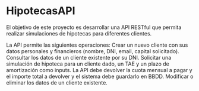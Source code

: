 # HipotecasAPI
El objetivo de este proyecto es desarrollar una API RESTful que permita realizar simulaciones de hipotecas para diferentes clientes.

La API permite las siguientes operaciones:
Crear un nuevo cliente con sus datos personales y financieros (nombre, DNI, email, capital solicitado).
Consultar los datos de un cliente existente por su DNI.
Solicitar una simulación de hipoteca para un cliente dado, un TAE y un plazo de amortización como inputs. La API debe devolver la cuota mensual a pagar y el importe total a devolver y el sistema debe guardarlo en BBDD.
Modificar o eliminar los datos de un cliente existente.

